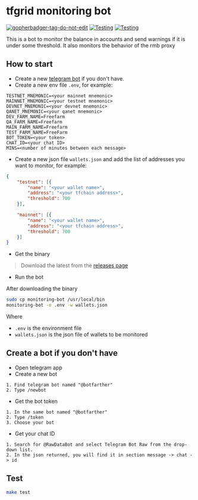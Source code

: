 # tfgrid monitoring bot

<a href='https://github.com/jpoles1/gopherbadger' target='_blank'>![gopherbadger-tag-do-not-edit](https://img.shields.io/badge/Go%20Coverage-48%25-brightgreen.svg?longCache=true&style=flat)</a>
[![Testing](https://github.com/threefoldtech/tfgrid-sdk-go/actions/workflows/monbot-test.yml/badge.svg?branch=development_mono)](https://github.com/threefoldtech/tfgrid-sdk-go/actions/workflows/monbot-test.yml) [![Testing](https://github.com/threefoldtech/tfgrid-sdk-go/actions/workflows/monbot-lint.yml/badge.svg?branch=development_mono)](https://github.com/threefoldtech/tfgrid-sdk-go/actions/workflows/monbot-lint.yml)

This is a bot to monitor the balance in accounts and send warnings if it is under some threshold.
It also monitors the behavior of the rmb proxy

## How to start

-   Create a new [telegram bot](README.md#create-a-bot-if-you-dont-have) if you don't have.
-   Create a new env file `.env`, for example:

```env
TESTNET_MNEMONIC=<your mainnet mnemonic>
MAINNET_MNEMONIC=<your testnet mnemonic>
DEVNET_MNEMONIC=<your devnet mnemonic>
QANET_MNEMONIC=<your qanet mnemonic>
DEV_FARM_NAME=Freefarm
QA_FARM_NAME=Freefarm
MAIN_FARM_NAME=Freefarm
TEST_FARM_NAME=FreeFarm
BOT_TOKEN=<your token>
CHAT_ID=<your chat ID>
MINS=<number of minutes between each message>
```

-   Create a new json file `wallets.json` and add the list of addresses you want to monitor, for example:

```json
{ 
    "testnet": [{ 
        "name": "<your wallet name>", 
        "address": "<your tfchain address>", 
        "threshold": 700 
    }],

    "mainnet": [{ 
        "name": "<your wallet name>", 
        "address": "<your tfchain address>", 
        "threshold": 700 
    }]
}
```

-   Get the binary

> Download the latest from the [releases page](https://github.com/threefoldtech/tfgrid-sdk-go/monitoring-bot/releases)

-   Run the bot

After downloading the binary

```bash
sudo cp monitoring-bot /usr/local/bin
monitoring-bot -e .env -w wallets.json
```

Where

-   `.env` is the environment file
-   `wallets.json` is the json file of wallets to be monitored  

## Create a bot if you don't have

-   Open telegram app
-   Create a new bot
  
```ordered
1. Find telegram bot named "@botfarther"
2. Type /newbot
```

-   Get the bot token
  
```ordered
1. In the same bot named "@botfarther"
2. Type /token
3. Choose your bot
```

-   Get your chat ID

```ordered
1. Search for @RawDataBot and select Telegram Bot Raw from the drop-down list.
2. In the json returned, you will find it in section message -> chat -> id
```

## Test

```bash
make test
```
